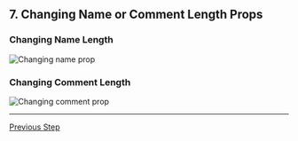 ## 7. Changing Name or Comment Length Props

### Changing Name Length

![Changing name prop](./img/updating-rules/updating-name.gif?raw=true)

### Changing Comment Length

![Changing comment prop](./img/updating-rules/updating-comment.gif?raw=true)

---
[Previous Step](./giving-yourself-admin.md)